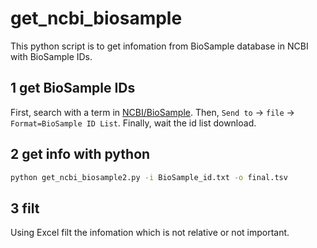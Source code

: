 # get_ncbi_biosample
This python script is to get infomation from BioSample database in NCBI with BioSample IDs.

## 1 get BioSample IDs
First, search with a term in [NCBI/BioSample](https://www.ncbi.nlm.nih.gov/biosample).
Then, `Send to` -> `file` -> `Format=BioSample ID List`.
Finally, wait the id list download.

## 2 get info with python
```bash
python get_ncbi_biosample2.py -i BioSample_id.txt -o final.tsv
```

## 3 filt
Using Excel filt the infomation which is not relative or not important.
